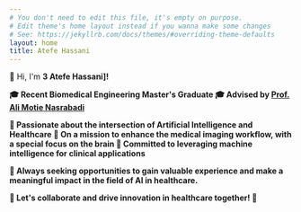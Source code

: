 ```yaml
---
# You don't need to edit this file, it's empty on purpose.
# Edit theme's home layout instead if you wanna make some changes
# See: https://jekyllrb.com/docs/themes/#overriding-theme-defaults
layout: home
title: Atefe Hassani
---
```

👋 Hi, I'm <b>3 Atefe Hassani]!

🎓 Recent Biomedical Engineering Master's Graduate
🎓 Advised by <a href="[https://faculty.washington.edu/ajko/](https://scholar.google.co.uk/citations?hl=en&user=EDmSL6cAAAAJ&view_op=list_works&sortby=pubdate)">Prof. Ali Motie Nasrabadi</a>

🧠 Passionate about the intersection of Artificial Intelligence and Healthcare
🧠 On a mission to enhance the medical imaging workflow, with a special focus on the brain
🧠 Committed to leveraging machine intelligence for clinical applications

💼 Always seeking opportunities to gain valuable experience and make a meaningful impact in the field of AI in healthcare.

🌟 Let's collaborate and drive innovation in healthcare together! 🌟

